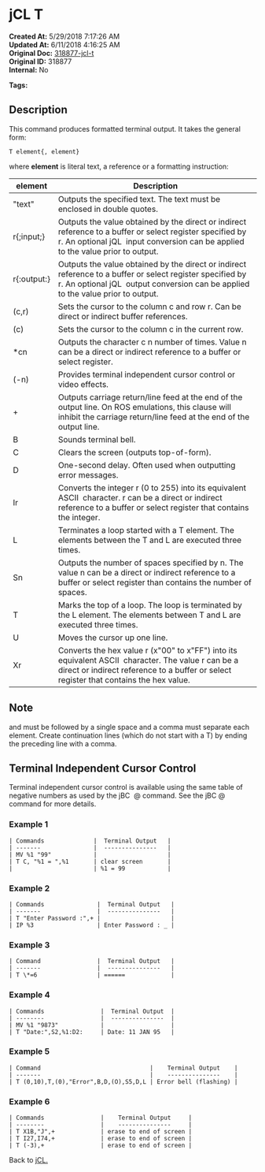 # jCL T

**Created At:** 5/29/2018 7:17:26 AM  
**Updated At:** 6/11/2018 4:16:25 AM  
**Original Doc:** [318877-jcl-t](https://docs.jbase.com/45792-jcl/318877-jcl-t)  
**Original ID:** 318877  
**Internal:** No  

**Tags:**
<badge text='formatted output' vertical='middle' />
<badge text='terminal' vertical='middle' />
<badge text='jcl' vertical='middle' />

## Description

This command produces formatted terminal output. It takes the general form:

```
T element{, element}
```

where **element** is literal text, a reference or a formatting instruction:

| element  | Description  |
| --- | --- |
| "text" | Outputs the specified text. The text must be enclosed in double quotes. |
| r{;input;} | Outputs the value obtained by the direct or indirect reference to a buffer or select register specified by r. An optional jQL  input conversion can be applied to the value prior to output. |
| r{:output:} | Outputs the value obtained by the direct or indirect reference to a buffer or select register specified by r. An optional jQL  output conversion can be applied to the value prior to output. |
| (c,r) | Sets the cursor to the column c and row r. Can be direct or indirect buffer references. |
| (c) | Sets the cursor to the column c in the current row. |
| \*cn | Outputs the character c n number of times. Value n can be a direct or indirect reference to a buffer or select register. |
| (-n) | Provides terminal independent cursor control or video effects. |
| + | Outputs carriage return/line feed at the end of the output line. On ROS emulations, this clause will inhibit the carriage return/line feed at the end of the output line. |
| B | Sounds terminal bell. |
| C | Clears the screen (outputs top-of-form). |
| D | One-second delay. Often used when outputting error messages. |
| Ir | Converts the integer r (0 to 255) into its equivalent ASCII  character. r can be a direct or indirect reference to a buffer or select register that contains the integer. |
| L | Terminates a loop started with a T element. The elements between the T and L are executed three times. |
| Sn | Outputs the number of spaces specified by n. The value n can be a direct or indirect reference to a buffer or select register than contains the number of spaces. |
| T | Marks the top of a loop. The loop is terminated by the L element. The elements between T and L are executed three times. |
| U | Moves the cursor up one line. |
| Xr | Converts the hex value r (x"00" to x"FF") into its equivalent ASCII  character. The value r can be a direct or indirect reference to a buffer or select register that contains the hex value. |

## Note

and must be followed by a single space and a comma must separate each element. Create continuation lines (which do not start with a T) by ending the preceding line with a comma.

## Terminal Independent Cursor Control

Terminal independent cursor control is available using the same table of negative numbers as used by the jBC  @ command. See the jBC @ command for more details.

### Example 1

```
| Commands              |  Terminal Output   |
| -------               |  ---------------   |
| MV %1 "99"            |                    |
| T C, "%1 = ",%1       | clear screen       |
|                       | %1 = 99            |
```

### Example 2

```
| Commands               |  Terminal Output   |
| -------                |  ---------------   |
| T "Enter Password :",+ |                    |
| IP %3                  | Enter Password : _ |
```

### Example 3

```
| Command                |  Terminal Output   |
| -------                |  ---------------   |
| T \*=6                 | ======             |
```

### Example 4

```
| Commands                |  Terminal Output  |
| --------                |  ---------------  |
| MV %1 "9873"            |                   |
| T "Date:",S2,%1:D2:     | Date: 11 JAN 95   |
```

### Example 5

```
| Command                               |    Terminal Output    |
| -------                               |    ---------------    |
| T (0,10),T,(0),"Error",B,D,(O),S5,D,L | Error bell (flashing) |
```

### Example 6

```
| Commands                |    Terminal Output     |
| --------                |    ---------------     |
| T X1B,"J",+             | erase to end of screen |
| T I27,I74,+             | erase to end of screen |
| T (-3),+                | erase to end of screen |
```

Back to [jCL.](./../README.md)
